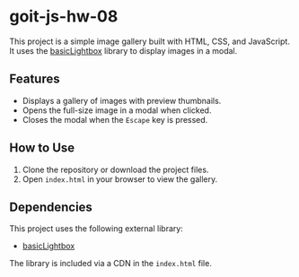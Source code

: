 # goit-js-hw-08

This project is a simple image gallery built with HTML, CSS, and JavaScript. It uses the [basicLightbox](https://basiclightbox.electerious.com/) library to display images in a modal.

## Features

- Displays a gallery of images with preview thumbnails.
- Opens the full-size image in a modal when clicked.
- Closes the modal when the `Escape` key is pressed.


## How to Use

1. Clone the repository or download the project files.
2. Open `index.html` in your browser to view the gallery.

## Dependencies

This project uses the following external library:

- [basicLightbox](https://cdn.jsdelivr.net/npm/basiclightbox@5.0.4/dist/basicLightbox.min.js)

The library is included via a CDN in the `index.html` file.



